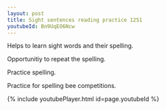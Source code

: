 ```yaml
---
layout: post
title: Sight sentences reading practice 1251
youtubeId: Bn9UqEO6Ncw
---
```

 
 
Helps to learn sight words and their spelling.

Opportunitiy to repeat the spelling. 

Practice spelling. 
 
Practice for spelling bee competitions. 
 
{% include youtubePlayer.html id=page.youtubeId %}
 
 
